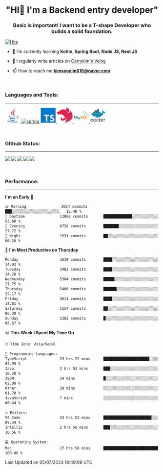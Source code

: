 <h1 align="center">"HI👋 I'm a Backend entry developer" </h1>
<h3 align="center">Basic is important! I want to be a T-shape Developer who builds a solid foundation.</h3>

[![Hits](https://hits.seeyoufarm.com/api/count/incr/badge.svg?url=https%3A%2F%2Fgithub.com%2Fgimseonjin&count_bg=%2318BFE5&title_bg=%23555555&icon=ko-fi.svg&icon_color=%23E7E7E7&title=hits&edge_flat=false)](https://hits.seeyoufarm.com)

- 🌱 I’m currently learning **Kotlin, Spring Boot, Node JS, Nest JS**

- 📝 I regularly write articles on [Carrykim's Velog](https://velog.io/@carrykim)

- 📫 How to reach me **kimseonjin616@naver.com**

<br/>

<h3 align="left">Languages and Tools:</h3>

***

<p align="left"> 
 <a href="https://www.java.com" target="_blank" rel="noreferrer"> <img src="https://raw.githubusercontent.com/devicons/devicon/master/icons/java/java-original.svg" alt="java" width="10%" height="10%"/> </a>
 <a href="https://spring.io/" target="_blank" rel="noreferrer"> <img src="https://www.vectorlogo.zone/logos/springio/springio-icon.svg" alt="spring" width="10%" height="10%"/> </a>
  <a href="https://www.typescriptlang.org/" target="_blank" rel="noreferrer"> <img src="https://raw.githubusercontent.com/devicons/devicon/master/icons/typescript/typescript-original.svg" alt="typescript" width="10%" height="10%"/> </a>
<a href="https://nestjs.com/" target="_blank" rel="noreferrer"> <img src="https://raw.githubusercontent.com/devicons/devicon/master/icons/nestjs/nestjs-plain.svg" alt="nestjs" width="10%" height="10%"/> </a> 
<a href="https://www.mysql.com/" target="_blank" rel="noreferrer"> <img src="https://raw.githubusercontent.com/devicons/devicon/master/icons/mysql/mysql-original-wordmark.svg" alt="mysql" width="10%" height="10%"/>  </a>
 <a href="https://www.docker.com/" target="_blank" rel="noreferrer"> <img src="https://raw.githubusercontent.com/devicons/devicon/master/icons/docker/docker-original-wordmark.svg" alt="docker" width="10%" height="10%"/> </a>
 </p>
</p>

<br/>

<h3 align="left">Github Status:</h3>

***

![](http://github-profile-summary-cards.vercel.app/api/cards/profile-details?username=gimseonjin&theme=nord_bright)
![](http://github-profile-summary-cards.vercel.app/api/cards/repos-per-language?username=gimseonjin&theme=nord_bright)
![](http://github-profile-summary-cards.vercel.app/api/cards/most-commit-language?username=gimseonjin&theme=nord_bright)
![](http://github-profile-summary-cards.vercel.app/api/cards/stats?username=gimseonjin&theme=nord_bright)
![](http://github-profile-summary-cards.vercel.app/api/cards/productive-time?username=gimseonjin&theme=nord_bright&utcOffset=8)


<br/>

<h3 align="left">Performance:</h3>

***

<!--START_SECTION:waka-->
**I'm an Early 🐤** 

```text
🌞 Morning                3024 commits        ███░░░░░░░░░░░░░░░░░░░░░░   12.40 % 
🌆 Daytime                13068 commits       █████████████░░░░░░░░░░░░   53.60 % 
🌃 Evening                6758 commits        ███████░░░░░░░░░░░░░░░░░░   27.72 % 
🌙 Night                  1531 commits        ██░░░░░░░░░░░░░░░░░░░░░░░   06.28 % 
```
📅 **I'm Most Productive on Thursday** 

```text
Monday                   3639 commits        ████░░░░░░░░░░░░░░░░░░░░░   14.93 % 
Tuesday                  3482 commits        ████░░░░░░░░░░░░░░░░░░░░░   14.28 % 
Wednesday                5304 commits        █████░░░░░░░░░░░░░░░░░░░░   21.75 % 
Thursday                 5406 commits        ██████░░░░░░░░░░░░░░░░░░░   22.17 % 
Friday                   3611 commits        ████░░░░░░░░░░░░░░░░░░░░░   14.81 % 
Saturday                 1557 commits        ██░░░░░░░░░░░░░░░░░░░░░░░   06.39 % 
Sunday                   1382 commits        █░░░░░░░░░░░░░░░░░░░░░░░░   05.67 % 
```


📊 **This Week I Spent My Time On** 

```text
🕑︎ Time Zone: Asia/Seoul

💬 Programming Languages: 
TypeScript               23 hrs 22 mins      █████████████████████░░░░   83.99 % 
Java                     2 hrs 53 mins       ███░░░░░░░░░░░░░░░░░░░░░░   10.39 % 
JSON                     34 mins             █░░░░░░░░░░░░░░░░░░░░░░░░   02.08 % 
Other                    28 mins             ░░░░░░░░░░░░░░░░░░░░░░░░░   01.70 % 
JavaScript               7 mins              ░░░░░░░░░░░░░░░░░░░░░░░░░   00.44 % 

🔥 Editors: 
VS Code                  24 hrs 53 mins      ██████████████████████░░░   89.44 % 
IntelliJ                 2 hrs 56 mins       ███░░░░░░░░░░░░░░░░░░░░░░   10.56 % 

💻 Operating System: 
Mac                      27 hrs 50 mins      █████████████████████████   100.00 % 
```


 Last Updated on 05/07/2023 18:49:09 UTC
<!--END_SECTION:waka-->

<div align="center">
  
